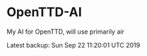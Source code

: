 # OpenTTD-AI
My AI for OpenTTD, will use primarily air

Latest backup: Sun Sep 22 11:20:01 UTC 2019
